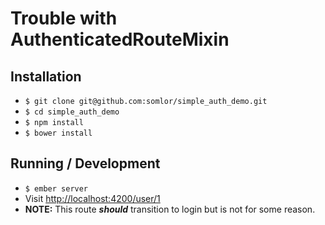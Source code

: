 # Trouble with AuthenticatedRouteMixin

## Installation

* `$ git clone git@github.com:somlor/simple_auth_demo.git`
* `$ cd simple_auth_demo`
* `$ npm install`
* `$ bower install`

## Running / Development

* `$ ember server`
* Visit [http://localhost:4200/user/1](http://localhost:4200/user/1)
* __NOTE:__ This route ___should___ transition to login but is not for some reason.
